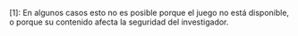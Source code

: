 [1]: En algunos casos esto no es posible porque el juego no está disponible, o porque su contenido afecta la seguridad del investigador.